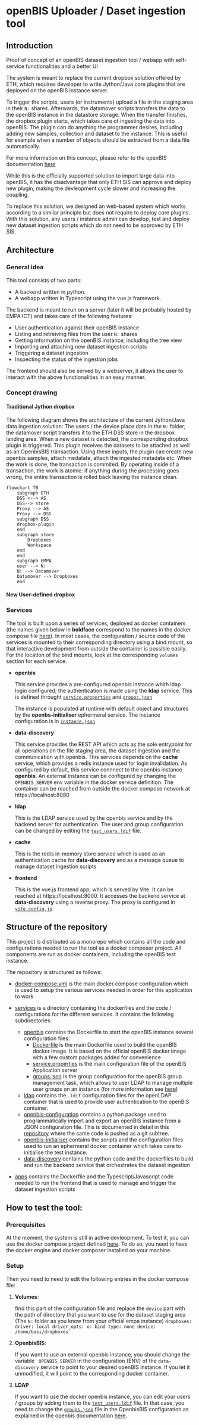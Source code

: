 # openBIS Uploader / Daset ingestion tool

## Introduction
Proof of concept of an openBIS dataset ingestion tool / webapp with self-service functionalities and a better UI

The system is meant to replace the current dropbox solution offered by ETH, which requires developer to write Jython/Java core plugins that are deployed on the openBIS instance server.

To trigger the scripts, users (or instruments) upload a file in the staging area in their `N:` shares. Afterwards, the datamover scripts transfers the data to the openBIS instance in the datastore storage. When the transfer finishes, the dropbox plugin starts, which takes care of ingesting the data into openBIS.
The plugin can do anything the programmer desires, including adding new samples, collection and dataset to the instance. This is useful for example when a number of objects should be extracted from a data file automatically.

 For more information on this concept, please refer to the openBIS documentation [here](https://unlimited.ethz.ch/display/openBISDoc2010/Dropboxes)

While this is the officially supported solution to import large data into openBIS, it has the disadvantage that only ETH SIS can approve and deploy new plugin, making the devleopment cycle slower and increasing the coupling.

To replace this solution, we designed an web-based system which works according to a similar principle but does not require to deploy  core plugins. With this solution, any users / instance admin can develop, test and deploy new dataset ingestion scripts which do not need to be approved by ETH SIS.


## Architecture

### General idea
This tool consists of two parts:
- A backend written in python.
- A webapp written in Typescript using the vue.js framework.

The backend is meant to run on a server (later it will be probabily hosted by EMPA ICT) and takes care of the following  features:

- User authentication against their openBIS instance
- Listing and retreiving files from the user `N:` shares
- Getting information on the openBIS instance, including the tree view
- Importing and attaching new dataset ingestion scripts
- Triggering a dataset ingestion
- Inspecting the status of the ingestion jobs


The frontend should also be served by a webserver, it allows the user to interact with the above functionalities in an easy manner.


### Concept drawing

#### Traditional Jython dropbox

The following diagram shows the architecture of the current Jython/Java data ingestion solution:
The users / the device place data in the `N:` folder; the datamover script transfers it to the ETH DSS store in the dropbox landing area. When a new dataset is detected, the corresponding dropbox plugin is triggered. This plugin receives the datasets to be attached as well as an OpenbisBIS transaction. Using these inputs, the plugin can create new openbis samples, attach medatata, attach the ingested metadata etc. When the work is done, the transaction is commited. By operating inside of a transaction, the work is atomic: if anything during the processing goes wrong, the entire transaction is rolled back leaving the instance clean.

```mermaid
flowchart TB
    subgraph ETH
    DSS <--> AS
    DSS--> store
    Proxy --> AS
    Proxy --> DSS
    subgraph DSS
    dropbox-plugin
    end
    subgraph store
        Dropboxes
        Workspace
    end
    end
    subgraph EMPA
    user --> N:
    N: --> Datamover
    Datamover --> Dropboxes
    end

```

#### New User-defined dropbox


### Services
The tool is built upon a series of services, deployed as docker containers (the names given below  in **boldface** correspond to the names in the docker compose file [here](docker-compose.yml)). In most cases, the configuration / source code of the services is mounted to their corresponding directory using a bind mount, so that interactive development from outside the container is possible easily. For the location of the bind mounts, look at the corresponding `volumes` section for each service.

- **openbis** 

    This service provides a pre-configured openbis instance whith ldap login configured; the authentication is made using the **ldap** service.   This is defined throught [`service.properties`](./services/openbis/service.properties) and [`groups.json`](./services/openbis/groups.json) 

    The instance is populated at runtime with default object and structures by the **openbs-initialiser** ephermeral service. The instance configuration is in [`instance.json`](./services/openbis-initialiser/config/instance.json)

- **data-discovery**

    This service provides the REST API which acts as the sole entrypoint for all operations on the file staging area, the dataset ingestion and the communication with openbis. This services depends on the **cache** service, which provides a redis instance used for login invalidation. As configured by default, 
    this service connnect to the openbis instance **openbis**. An external instance can be configured by changing the  `OPENBIS_SERVER` env variable in the docker service definition. The container can be reached from outside the docker compose network at https://localhost:8080

- **ldap**
    
    This is the LDAP service used by the openbis service and by the backend server for authentication. The user and group configuration can be changed by editing the [`test_users.ldif`](./services/ldap/test_users.ldif) file.

- **cache**

    This is the redis in-memory store service which is used as an authentication cache for **data-discovery** and as a message queue to manage dataset ingestion scripts

- **frontend**

    This is the vue.js frontend app, which is served by Vite. It can be reached at https://localhost:8000.
    It accesses the backend service at **data-discovery** using a reverse proxy. The proxy is configured in [`vite.config.js`](./apps/front/app/vite.config.js). 


## Structure of the repository
This project is distributed as a monorepo which contains all the code and configurations needed to run the tool as a docker composer project.
All components are run as docker containers, including the openBIS test instance.

The repository is structured as follows:

- [docker-compose.yml](docker-compose.yml) is the main docker compose configuration which is used to setup the various services needed in order for this application to work

- [services](./services/) is a directory containing the dockerfiles and the code / configurations for the different services. It contains the following subdirectories:

    - [openbis](./services/openbis/) contains the Dockerfile to start the openBIS instance several configuration files:
        - [Dockerfile](./services/openbis/Dockerfile) is the main Dockerfile used to build the openBIS docker image. It is based on the official openBIS docker image with a few custom packages added for convenience
        - [service.properties](./services/openbis/service.properties) is the main configuration file of the openBIS Application server 
        - [groups.json](./services/openbis/groups.json) is the group configuration for the openBIS group management task, which allows to user LDAP to manage multiple user groups on an instance (for more information see [here](https://unlimited.ethz.ch/display/openBISDoc1906/User+Group+Management+for+Multi-groups+openBIS+Instances))
    - [ldap](./services/ldap) contains the `.ldif` configuration files for the openLDAP container that is used to provide user authentication to the openBIS container.
    - [openbis-configuration](./services/openbis-configuration/) contains a python package used to programmatically import and export an openBIS instance from a JSON configuration file. This is documented in detail in this [repository](https://gitlab.empa.ch/openbis-tools/instance-creator) where the same code is pushed as a git subtree.
    - [openbis-initialiser](./services/openbis-initialiser/) contains the scripts and the configuration files used to run an ephermeral docker container which takes care to initialise the test instance. 
    - [data-discovery](./services/data-discovery/) contains the python code and the dockerfiles to build and run the backend service that orchestrates the dataset ingestion

- [apps](./apps/) contains the Dockerfile and the Typescript/Javascript code needed to run the frontend that is used to manage and trigger the dataset ingestion scripts






## How to test the tool:

### Prerequisites
At the moment, the system is still in active devleopment. To test it, you can use the docker compose project defined [here](docker-compose.yml). To do so, you need to have the docker engine and docker composer installed on your machine.



### Setup 

Then you need to need to edit the following entries in the docker compose file:

1. **Volumes**: 

    find this part of the configuration file and replace the `device` part with the path of directory that you want to use for the dataset staging area (The `N:` folder as you know from your official empa instance)
        ```
        dropboxes:
            driver: local
            driver_opts:
                o: bind
                type: none
                device: /home/basi/dropboxes
        ```

2. **OpenbisBIS**:

    If you want to use an external openbis instance,  you should change the variable ` OPENBIS_SERVER` in the configuration  (ENV) of the `data-discovery` service to point to your desired openBIS instance. If you let it unmodified, it will point to the corresponding docker container.

3. **LDAP**

    If you want to use the docker openbis instance, you can edit your users / groups by adding them to the [`test_users.ldif`](./services/ldap/test_users.ldif) file. In that case, you need to change the [`groups.json`](./services/openbis/groups.json) file in the OpenbisBIS configuration as explained in the openbis documentation [here](https://unlimited.ethz.ch/display/openBISDoc1906/User+Group+Management+for+Multi-groups+openBIS+Instances).